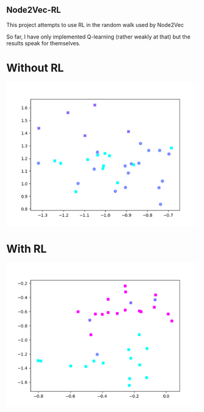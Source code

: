 ## Node2Vec-RL 
This project attempts to use RL in the random walk used by Node2Vec

So far, I have only implemented Q-learning (rather weakly at that) but the results speak for themselves.

# Without RL
![Without RL](Without_RL.png)

# With RL
![With RL](With_RL.png)
